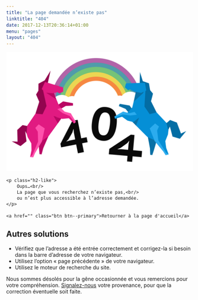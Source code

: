```yaml
---
title: "La page demandée n’existe pas"
linktitle: "404"
date: 2017-12-13T20:36:14+01:00
menu: "pages"
layout: "404"
---
```


<div class="content">
<section class="page-404">
    <img src="404.svg" alt="La page demandée n'existe pas" />

    <p class="h2-like">
        Oups…<br/>
        La page que vous recherchez n’existe pas,<br/>
        ou n’est plus accessible à l’adresse demandée.
    </p>

    <a href="" class="btn btn--primary">Retourner à la page d'accueil</a>

</section>

<section class="page-404 page-404--solutions">
    <h2 class="alt">Autres solutions</h2>
    <ul>
        <li>Vérifiez que l’adresse a été entrée correctement et corrigez-la si besoin dans la barre d’adresse de votre navigateur.</li>
        <li>Utilisez l’option « <span>page précédente</span> » de votre navigateur.</li>
        <li>Utilisez le moteur de recherche du site.</li>
    </ul>
    <p>
        Nous sommes désolés pour la gêne occasionnée et vous remercions pour votre compréhension. <a href="/contact/">Signalez-nous</a> votre provenance, pour que la correction éventuelle soit faite.
    </p>
</section>
</div>

